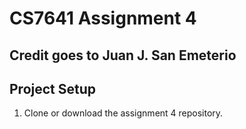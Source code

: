 # CS7641 Assignment 4
## Credit goes to Juan J. San Emeterio


## Project Setup
1. Clone or download the assignment 4 repository.
